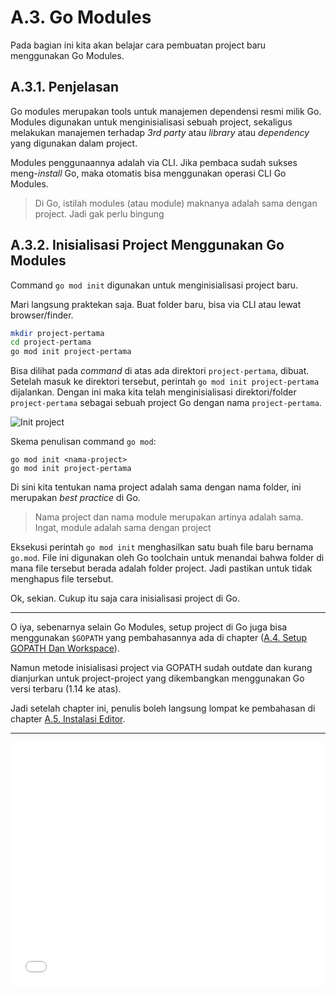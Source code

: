 # A.3. Go Modules

Pada bagian ini kita akan belajar cara pembuatan project baru menggunakan Go Modules.

## A.3.1. Penjelasan

Go modules merupakan tools untuk manajemen dependensi resmi milik Go. Modules digunakan untuk menginisialisasi sebuah project, sekaligus melakukan manajemen terhadap *3rd party* atau *library* atau *dependency* yang digunakan dalam project.

Modules penggunaannya adalah via CLI. Jika pembaca sudah sukses meng-*install* Go, maka otomatis bisa menggunakan operasi CLI Go Modules.

> Di Go, istilah modules (atau module) maknanya adalah sama dengan project. Jadi gak perlu bingung

## A.3.2. Inisialisasi Project Menggunakan Go Modules

Command `go mod init` digunakan untuk menginisialisasi project baru.

Mari langsung praktekan saja. Buat folder baru, bisa via CLI atau lewat browser/finder.

```bash
mkdir project-pertama
cd project-pertama
go mod init project-pertama
```

Bisa dilihat pada *command* di atas ada direktori `project-pertama`, dibuat. Setelah masuk ke direktori tersebut, perintah `go mod init project-pertama` dijalankan. Dengan ini maka kita telah menginisialisasi direktori/folder `project-pertama` sebagai sebuah project Go dengan nama `project-pertama`.

![Init project](images/A_go_modules_1_initmodule.png)

Skema penulisan command `go mod`:

```
go mod init <nama-project>
go mod init project-pertama
```

Di sini kita tentukan nama project adalah sama dengan nama folder, ini merupakan *best practice* di Go.

> Nama project dan nama module merupakan artinya adalah sama. Ingat, module adalah sama dengan project

Eksekusi perintah `go mod init` menghasilkan satu buah file baru bernama `go.mod`. File ini digunakan oleh Go toolchain untuk menandai bahwa folder di mana file tersebut berada adalah folder project. Jadi pastikan untuk tidak menghapus file tersebut.

Ok, sekian. Cukup itu saja cara inisialisasi project di Go.

---

O iya, sebenarnya selain Go Modules, setup project di Go juga bisa menggunakan `$GOPATH` yang pembahasannya ada di chapter ([A.4. Setup GOPATH Dan Workspace](/A-gopath-dan-workspace.html)).

Namun metode inisialisasi project via GOPATH sudah outdate dan kurang dianjurkan untuk project-project yang dikembangkan menggunakan Go versi terbaru (1.14 ke atas).

Jadi setelah chapter ini, penulis boleh langsung lompat ke pembahasan di chapter [A.5. Instalasi Editor](/A-instalasi-editor.html).

---

<iframe src="partial/ebooks.html" width="100%" height="390px" frameborder="0" scrolling="no"></iframe>
